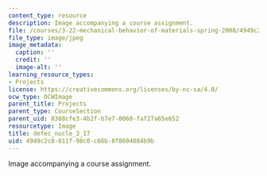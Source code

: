 ```yaml
---
content_type: resource
description: Image accompanying a course assignment.
file: /courses/3-22-mechanical-behavior-of-materials-spring-2008/4949c2c8011f98c0c66b8f8604084b9b_defec_nucle_3_17.jpg
file_type: image/jpeg
image_metadata:
  caption: ''
  credit: ''
  image-alt: ''
learning_resource_types:
- Projects
license: https://creativecommons.org/licenses/by-nc-sa/4.0/
ocw_type: OCWImage
parent_title: Projects
parent_type: CourseSection
parent_uid: 8388cfe3-4b2f-b7e7-0060-faf27a65e652
resourcetype: Image
title: defec_nucle_3_17
uid: 4949c2c8-011f-98c0-c66b-8f8604084b9b
---
```

Image accompanying a course assignment.